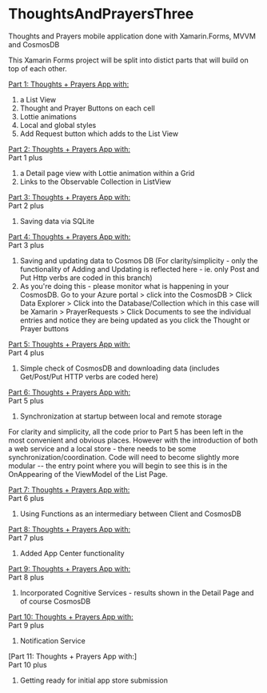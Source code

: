 # ThoughtsAndPrayersThree
Thoughts and Prayers mobile application done with Xamarin.Forms, MVVM and CosmosDB

This Xamarin Forms project will be split into distict parts that will build on top of each other.

[Part 1: Thoughts + Prayers App with:](https://github.com/andrewchungxam/ThoughtsAndPrayersThree/tree/Branch-01-ListAndAddButton)
1) a List View 
2) Thought and Prayer Buttons on each cell 
3) Lottie animations
4) Local and global styles
5) Add Request button which adds to the List View

[Part 2: Thoughts + Prayers App with:](https://github.com/andrewchungxam/ThoughtsAndPrayersThree/tree/Branch-02-Clickable-ViewCells) <br />
Part 1 plus
1) a Detail page view with Lottie animation within a Grid
2) Links to the Observable Collection in ListView 

[Part 3: Thoughts + Prayers App with:](https://github.com/andrewchungxam/ThoughtsAndPrayersThree/tree/Branch-03-SQLite) <br /> 
Part 2 plus
1) Saving data via SQLite

[Part 4: Thoughts + Prayers App with:](https://github.com/andrewchungxam/ThoughtsAndPrayersThree/tree/Branch-04-CosmosDB) <br />
Part 3 plus
1) Saving and updating data to Cosmos DB (For clarity/simplicity - only the functionality of Adding and Updating is reflected here - ie. only Post and Put Http verbs are coded in this branch)
2) As you're doing this - please monitor what is happening in your CosmosDB.  Go to your Azure portal > click into the CosmosDB > Click Data Explorer > Click into the Database/Collection which in this case will be Xamarin > PrayerRequests > Click Documents to see the individual entries and notice they are being updated as you click the Thought or Prayer buttons

[Part 5: Thoughts + Prayers App with:](https://github.com/andrewchungxam/ThoughtsAndPrayersThree/tree/Branch-05-CosmosDB-GettingRemoteData) <br />
Part 4 plus
1) Simple check of CosmosDB and downloading data (includes Get/Post/Put HTTP verbs are coded here)

[Part 6: Thoughts + Prayers App with:](https://github.com/andrewchungxam/ThoughtsAndPrayersThree/blob/Branch-06-SynchronizeLocalAndRemote/README.md)  <br />
Part 5 plus

1) Synchronization at startup between local and remote storage

For clarity and simplicity, all the code prior to Part 5 has been left in the most convenient and obvious places.  However with the introduction of both a web service and a local store - there needs to be some synchronization/coordination.  Code will need to become slightly more modular -- the entry point where you will begin to see this is in the OnAppearing of the ViewModel of the List Page.

[Part 7: Thoughts + Prayers App with:](https://github.com/andrewchungxam/ThoughtsAndPrayersThree/blob/Branch-07-Functions/README.md) <br />
Part 6 plus

1) Using Functions as an intermediary between Client and CosmosDB

[Part 8: Thoughts + Prayers App with:](https://github.com/andrewchungxam/ThoughtsAndPrayersThree/blob/Branch-08-AppCenter/README.md) <br />
Part 7 plus

1) Added App Center functionality

[Part 9: Thoughts + Prayers App with:](https://github.com/andrewchungxam/ThoughtsAndPrayersThree/blob/Branch-09-Text-Sentiment/README.md) <br />
Part 8 plus

1) Incorporated Cognitive Services - results shown in the Detail Page and of course CosmosDB

[Part 10: Thoughts + Prayers App with:](https://github.com/andrewchungxam/ThoughtsAndPrayersThree/tree/Branch-10-NotificationHub) <br />
Part 9 plus

1) Notification Service

[Part 11: Thoughts + Prayers App with:]
<br />
Part 10 plus
1) Getting ready for initial app store submission
